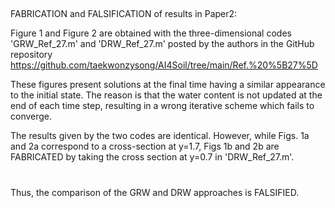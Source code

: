 ##
FABRICATION and FALSIFICATION of results in Paper2:

Figure 1 and Figure 2 are obtained with the three-dimensional codes 'GRW_Ref_27.m' and 'DRW_Ref_27.m' posted by the authors in the GitHub repository
https://github.com/taekwonzysong/AI4Soil/tree/main/Ref.%20%5B27%5D

These figures present solutions at the final time  having a similar appearance to the initial state. The reason is that the water content is not updated at the end of each time step, resulting in a wrong iterative scheme which fails to converge.

The results given by the two codes are identical. However, while Figs. 1a and 2a correspond to a cross-section at y=1.7, Figs 1b and 2b are FABRICATED by taking the cross section at y=0.7 in 'DRW_Ref_27.m'.
#
Thus, the comparison of the GRW and DRW approaches is FALSIFIED.
